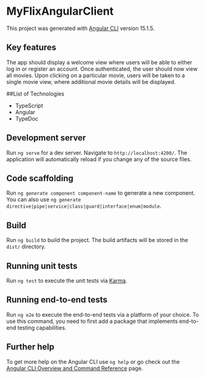 # MyFlixAngularClient

This project was generated with [Angular CLI](https://github.com/angular/angular-cli) version 15.1.5.

## Key features
The app should display a welcome view where users will be able to either log in or register an account. Once authenticated, the user should now view all movies. Upon clicking on a particular movie, users will be taken to a single movie view, where additional movie details will be displayed.

##List of Technologies
- TypeScript
- Angular
- TypeDoc

## Development server

Run `ng serve` for a dev server. Navigate to `http://localhost:4200/`. The application will automatically reload if you change any of the source files.

## Code scaffolding

Run `ng generate component component-name` to generate a new component. You can also use `ng generate directive|pipe|service|class|guard|interface|enum|module`.

## Build

Run `ng build` to build the project. The build artifacts will be stored in the `dist/` directory.

## Running unit tests

Run `ng test` to execute the unit tests via [Karma](https://karma-runner.github.io).

## Running end-to-end tests

Run `ng e2e` to execute the end-to-end tests via a platform of your choice. To use this command, you need to first add a package that implements end-to-end testing capabilities.

## Further help

To get more help on the Angular CLI use `ng help` or go check out the [Angular CLI Overview and Command Reference](https://angular.io/cli) page.
